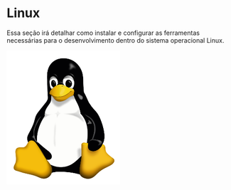 # Linux

Essa seção irá detalhar como instalar e configurar as ferramentas necessárias para o desenvolvimento dentro do sistema operacional Linux.

![](/assets/linux.png)

